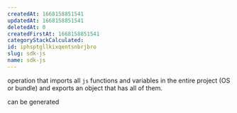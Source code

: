 ```yaml
---
createdAt: 1668158851541
updatedAt: 1668158851541
deletedAt: 0
createdFirstAt: 1668158851541
categoryStackCalculated: 
id: iphsptgllkixqentsnbrjbro
slug: sdk-js
name: sdk-js
---
```


operation that imports all `js` functions and variables in the entire project (OS or bundle) and exports an object that has all of them.

can be generated
